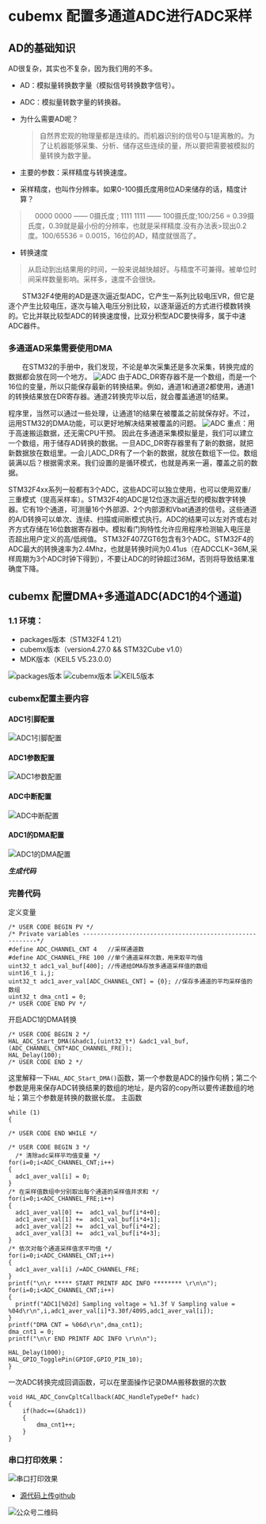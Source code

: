 # cubemx 配置多通道ADC进行ADC采样
## AD的基础知识
AD很复杂，其实也不复杂，因为我们用的不多。
- AD：模拟量转换数字量（模拟信号转换数字信号）。
- ADC：模拟量转数字量的转换器。
- 为什么需要AD呢？
  > 自然界宏观的物理量都是连续的。而机器识别的信号0与1是离散的。为了让机器能够采集、分析、储存这些连续的量，所以要把需要被模拟的量转换为数字量。

- 主要的参数：采样精度与转换速度。
- 采样精度，也叫作分辨率。如果0-100摄氏度用8位AD来储存的话，精度计算？
> 0000 0000 —— 0摄氏度 ;  1111 1111 —— 100摄氏度;100/256 = 0.39摄氏度，0.39就是最小份的分辨率，也就是采样精度.没有办法表>现出0.2度。100/65536 = 0.0015，16位的AD，精度就很高了。
- 转换速度
>从启动到出结果用的时间，一般来说越快越好。与精度不可兼得。被单位时间采样数量影响。采样多，速度不会很快。

  STM32F4使用的AD是逐次逼近型ADC，它产生一系列比较电压VR，但它是逐个产生比较电压，逐次与输入电压分别比较，以逐渐逼近的方式进行模数转换的。它比并联比较型ADC的转换速度慢，比双分积型ADC要快得多，属于中速ADC器件。
###  多通道AD采集需要使用DMA
  在STM32的手册中，我们发现，不论是单次采集还是多次采集，转换完成的数据都会放在同一个地方。
![ADC](https://github.com/sangeren1002/Notes/blob/master/cubemx/image/ADC/cubemx_adc_1.png?raw=true)
由于ADC_DR寄存器不是一个数组，而是一个16位的变量，所以只能保存最新的转换结果。例如，通道1和通道2都使用，通道1的转换结果放在DR寄存器。通道2转换完毕以后，就会覆盖通道1的结果。

程序里，当然可以通过一些处理，让通道1的结果在被覆盖之前就保存好。不过，运用STM32的DMA功能，可以更好地解决结果被覆盖的问题。
![ADC](https://github.com/sangeren1002/Notes/blob/master/cubemx/image/ADC/cubemx_adc_2.png?raw=true)
重点：用于高速搬运数据，还无需CPU干预。 因此在多通道采集模拟量是，我们可以建立一个数组，用于储存AD转换的数据。一旦ADC_DR寄存器里有了新的数据，就把新数据放在数组里。一会儿ADC_DR有了一个新的数据，就放在数组下一位。数组装满以后？根据需求来。我们设置的是循环模式，也就是再来一遍，覆盖之前的数据。

STM32F4xx系列一般都有3个ADC，这些ADC可以独立使用，也可以使用双重/三重模式（提高采样率）。STM32F4的ADC是12位逐次逼近型的模拟数字转换器。它有19个通道，可测量16个外部源、2个内部源和Vbat通道的信号。这些通道的A/D转换可以单次、连续、扫描或间断模式执行。ADC的结果可以左对齐或右对齐方式存储在16位数据寄存器中。模拟看门狗特性允许应用程序检测输入电压是否超出用户定义的高/低阀值。
STM32F407ZGT6包含有3个ADC。STM32F4的ADC最大的转换速率为2.4Mhz，也就是转换时间为0.41us（在ADCCLK=36M,采样周期为3个ADC时钟下得到），不要让ADC的时钟超过36M，否则将导致结果准确度下降。
## cubemx 配置DMA+多通道ADC(ADC1的4个通道)
### 1.1 环境：
- packages版本（STM32F4 1.21）
- cubemx版本（version4.27.0 && STM32Cube v1.0）
- MDK版本（KEIL5 V5.23.0.0）

![packages版本](https://github.com/sangeren1002/Notes/blob/master/cubemx/image/I2C/packages.png?raw=true)
![cubemx版本](https://github.com/sangeren1002/Notes/blob/master/cubemx/image/I2C/cubemx_ver.png?raw=true)
![KEIL5版本](https://github.com/sangeren1002/Notes/blob/master/cubemx/image/I2C/MDK%E7%89%88%E6%9C%AC.png?raw=true)
### cubemx配置主要内容
#### ADC1引脚配置
![ADC1引脚配置](https://github.com/sangeren1002/Notes/blob/master/cubemx/image/ADC/cubemx_adc_3.png?raw=true)
#### ADC1参数配置
![ADC1参数配置](https://github.com/sangeren1002/Notes/blob/master/cubemx/image/ADC/cubemx_adc_4.png?raw=true)
#### ADC中断配置
![ADC中断配置](https://github.com/sangeren1002/Notes/blob/master/cubemx/image/ADC/cubemx_adc_5.png?raw=true)
#### ADC1的DMA配置
![ADC1的DMA配置](https://github.com/sangeren1002/Notes/blob/master/cubemx/image/ADC/cubemx_adc_6.png?raw=true)

***生成代码***
### 完善代码
定义变量
```
/* USER CODE BEGIN PV */
/* Private variables ---------------------------------------------------------*/
#define ADC_CHANNEL_CNT 4 	//采样通道数
#define ADC_CHANNEL_FRE 100	//单个通道采样次数，用来取平均值
uint32_t adc1_val_buf[400]; //传递给DMA存放多通道采样值的数组
uint16_t i,j;
uint32_t adc1_aver_val[ADC_CHANNEL_CNT] = {0}; //保存多通道的平均采样值的数组
uint32_t dma_cnt1 = 0;
/* USER CODE END PV */
```
开启ADC1的DMA转换
```
/* USER CODE BEGIN 2 */
HAL_ADC_Start_DMA(&hadc1,(uint32_t*) &adc1_val_buf, (ADC_CHANNEL_CNT*ADC_CHANNEL_FRE));
HAL_Delay(100);
/* USER CODE END 2 */
```
这里解释一下`HAL_ADC_Start_DMA()`函数，第一个参数是ADC的操作句柄；第二个参数是用来保存ADC转换结果的数组的地址，是内容的copy所以要传递数组的地址；第三个参数是转换的数据长度。
主函数
```
while (1)
{

/* USER CODE END WHILE */

/* USER CODE BEGIN 3 */
  /* 清除adc采样平均值变量 */
for(i=0;i<ADC_CHANNEL_CNT;i++)
{
  adc1_aver_val[i] = 0;
}
/* 在采样值数组中分别取出每个通道的采样值并求和 */
for(i=0;i<ADC_CHANNEL_FRE;i++)
{
  adc1_aver_val[0] +=  adc1_val_buf[i*4+0];
  adc1_aver_val[1] +=  adc1_val_buf[i*4+1];
  adc1_aver_val[2] +=  adc1_val_buf[i*4+2];
  adc1_aver_val[3] +=  adc1_val_buf[i*4+3];
}
/* 依次对每个通道采样值求平均值 */
for(i=0;i<ADC_CHANNEL_CNT;i++)
{
  adc1_aver_val[i] /=ADC_CHANNEL_FRE;
}
printf("\n\r ***** START PRINTF ADC INFO ******** \r\n\n");
for(i=0;i<ADC_CHANNEL_CNT;i++)
{
  printf("ADC1[%02d] Sampling voltage = %1.3f V Sampling value = %04d\r\n",i,adc1_aver_val[i]*3.30f/4095,adc1_aver_val[i]);
}
printf("DMA CNT = %06d\r\n",dma_cnt1);
dma_cnt1 = 0;
printf("\n\r END PRINTF ADC INFO \r\n\n");

HAL_Delay(1000);
HAL_GPIO_TogglePin(GPIOF,GPIO_PIN_10);  
}
```
一次ADC转换完成回调函数，可以在里面操作记录DMA搬移数据的次数
```
void HAL_ADC_ConvCpltCallback(ADC_HandleTypeDef* hadc)
{
	if(hadc==(&hadc1))
	{
		dma_cnt1++;
	}   
}
```
### 串口打印效果：
![串口打印效果](https://github.com/sangeren1002/Notes/blob/master/cubemx/image/ADC/cubemx_adc_printf.png?raw=true)
- [源代码上传github](https://github.com/sangeren1002/Notes/blob/master/cubemx/code/cubemx_Multiple_adc.zip)


![公众号二维码](https://github.com/sangeren1002/Notes/blob/master/cubemx/image/I2C/gzh_ewm.jpg?raw=true)
